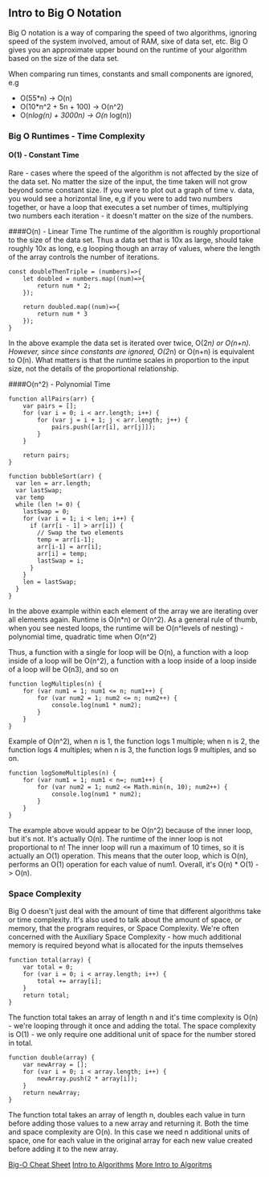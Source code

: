 ## Intro to Big O Notation

Big O notation is a way of comparing the speed of two algorithms, ignoring speed of the system involved, amout of RAM, sixe of data set, etc.
Big O gives you an approximate upper bound on the runtime of your algorithm based on the size of the data set.

When comparing run times, constants and small components are ignored, e.g
 * O(55*n) -> O(n)
 * O(10*n^2 + 5n + 100) -> O(n^2)
 * O(n*log(n) + 3000n) -> O(n* log(n))
 
### Big O Runtimes - Time Complexity
#### O(1) - Constant Time
Rare - cases where the speed of the algorithm is not affected by the size of the data set.
No matter the size of the input, the time taken will not grow beyond some constant size.
If you were to plot out a graph of time v. data, you would see a horizontal line,
e,g if you were to add two numbers together, or have a loop that executes a set number of times, multiplying 
two numbers each iteration - it doesn't matter on the size of the numbers.

####O(n) - Linear Time
The runtime of the algorithm is roughly proportional to the size of the data set. Thus a data set that is 10x as large, should take roughly 10x as long,
e.g looping though an array of values, where the length of the array controls the number of iterations.
    
    const doubleThenTriple = (numbers)=>{
        let doubled = numbers.map((num)=>{
            return num * 2;
        });
        
        return doubled.map((num)=>{
            return num * 3
        });
    }

In the above example the data set is iterated over twice, O(2*n) or O(n+n).
However, since since constants are ignored, O(2*n) or O(n+n) is equivalent to O(n).
What matters is that the runtime scales in proportion to the input size, not the details of the proportional relationship.

####O(n^2) - Polynomial Time

    function allPairs(arr) {
        var pairs = [];
        for (var i = 0; i < arr.length; i++) {
            for (var j = i + 1; j < arr.length; j++) {
                pairs.push([arr[i], arr[j]]);
            }
        }
    
        return pairs;
    }

    function bubbleSort(arr) {
      var len = arr.length;
      var lastSwap;
      var temp
      while (len != 0) {
        lastSwap = 0;
        for (var i = 1; i < len; i++) {
          if (arr[i - 1] > arr[i]) {
            // Swap the two elements
            temp = arr[i-1];
            arr[i-1] = arr[i];
            arr[i] = temp;
            lastSwap = i;
          }
        }
        len = lastSwap;
      }
    }
    
In the above example within each element of the array we are iterating over all elements again. Runtime is O(n*n) or O(n^2).
As a general rule of thumb, when you see nested loops, the runtime will be O(n^levels of nesting) - polynomial time, quadratic time when O(n^2)

Thus, a function with a single for loop will be O(n), a function with a loop inside of a loop will be O(n^2), 
a function with a loop inside of a loop inside of a loop will be O(n3), and so on
    
    function logMultiples(n) {
        for (var num1 = 1; num1 <= n; num1++) {
            for (var num2 = 1; num2 <= n; num2++) {
                console.log(num1 * num2);
            }
        }
    }

Example of O(n^2), when n is 1, the function logs 1 multiple; when n is 2, the function logs 4 multiples; when n is 3, the function logs 9 multiples, and so on.

    function logSomeMultiples(n) {
        for (var num1 = 1; num1 < n=; num1++) {
            for (var num2 = 1; num2 <= Math.min(n, 10); num2++) {
                console.log(num1 * num2);
            }
        }
    }
      
The example above would appear to be O(n^2) because of the inner loop, but it's not. It's actually O(n).
The runtime of the inner loop is not proportional to n! The inner loop will run a maximum of 10 times, so it is actually an O(1) operation. This means 
that the outer loop, which is O(n), performs an O(1) operation for each value of num1. Overall, it's O(n) * O(1) -> O(n).

### Space Complexity
Big O doesn't just deal with the amount of time that different algorithms take or time complexity.
It's also used to talk about the amount of space, or memory, that the program requires, or Space Complexity.
We're often concerned with the Auxiliary Space Complexity - how much additional memory is required beyond what is allocated for the inputs themselves

    function total(array) {
        var total = 0;
        for (var i = 0; i < array.length; i++) {
            total += array[i];
        }
        return total;
    }

The function total takes an array of length n and it's time complexity is O(n) - we're looping through it once and adding the total.
The space complexity is O(1) - we only require one additional unit of space for the number stored in total.

    function double(array) {
        var newArray = [];
        for (var i = 0; i < array.length; i++) {
            newArray.push(2 * array[i]);
        }
        return newArray;
    }
 
The function total takes an array of length n, doubles each value in turn before adding those values to a new array and returning it.
Both the time and space complexity are O(n). In this case we need n additional units of space, one for each value in the original array for each new value created before adding it to the new array.

[Big-O Cheat Sheet](http://bigocheatsheet.com/)
[Intro to Algorithms](http://faculty.simpson.edu/lydia.sinapova/www/cmsc250/LN250_Weiss/Contents.htm)
[More Intro to Algoritms](http://faculty.simpson.edu/lydia.sinapova/www/cmsc250/LN250_Levitin/Contents.htm) 
